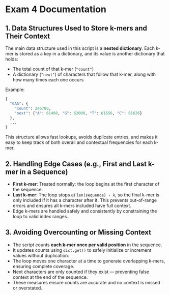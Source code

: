 # Exam 4 Documentation

## 1. Data Structures Used to Store k-mers and Their Context

The main data structure used in this script is a **nested dictionary**. Each k-mer is stored as a key in a dictionary, and its value is another dictionary that holds:
- The total count of that k-mer (`"count"`)
- A dictionary (`"next"`) of characters that follow that k-mer, along with how many times each one occurs

Example:
```python
{
  "GAA": {
    "count": 246780,
    "next": {"A": 61498, "G": 62000, "T": 61656, "C": 61626}
  },
  ...
}
```

This structure allows fast lookups, avoids duplicate entries, and makes it easy to keep track of both overall and contextual frequencies for each k-mer.

## 2. Handling Edge Cases (e.g., First and Last k-mer in a Sequence)

- **First k-mer**: Treated normally; the loop begins at the first character of the sequence.
- **Last k-mer**: The loop stops at `len(sequence) - k`, so the final k-mer is only included if it has a character after it. This prevents out-of-range errors and ensures all k-mers included have full context.
- Edge k-mers are handled safely and consistently by constraining the loop to valid index ranges.

## 3. Avoiding Overcounting or Missing Context

- The script counts **each k-mer once per valid position** in the sequence.
- It updates counts using `dict.get()` to safely initialize or increment values without duplication.
- The loop moves one character at a time to generate overlapping k-mers, ensuring complete coverage.
- Next characters are only counted if they exist — preventing false context at the end of the sequence.
- These measures ensure counts are accurate and no context is missed or overstated.

